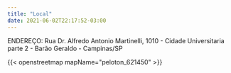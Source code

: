 ```yaml
---
title: "Local"
date: 2021-06-02T22:17:52-03:00
---
```

ENDEREÇO:
Rua Dr. Alfredo Antonio Martinelli, 1010 - Cidade Universitaria parte 2 - Barão Geraldo - Campinas/SP

{{< openstreetmap mapName="peloton_621450" >}}

